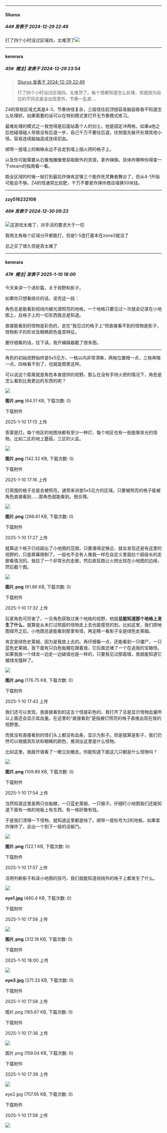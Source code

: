 ﻿
*****

####  Sliurus  
##### 44#       发表于 2024-12-29 22:49

打了四个小时没过区域四，太难顶了<img src="https://static.saraba1st.com/image/smiley/face2017/118.png" referrerpolicy="no-referrer">


*****

####  kerorara  
##### 45#         楼主| 发表于 2024-12-29 23:54

<blockquote><a href="httphttps://bbs.saraba1st.com/2b/forum.php?mod=redirect&amp;goto=findpost&amp;pid=67058828&amp;ptid=2210521" target="_blank">Sliurus 发表于 2024-12-29 22:49</a>

打了四个小时没过区域四，太难顶了。每个怪都知道怎么处理，但是因为站位的不同总是会出现意外，节奏一乱疯 ...</blockquote>
Z4的常规区域尤其是4-3，节奏快怪复杂，三级怪往前顶很容易脑袋昏昏不知道怎么处理好。如果需要的话可以在特别模式里打开无节奏模式练习。

最难处理的模式之一我觉得是后面站着个人的剑士。他是固定冲两格，如果a他之后他碰墙碰人导致没有后退一步，自己千万不要往后退，往侧面先躲开处理其他小怪。容易连续脑抽造成连续扣血。

顺带一提墙上的蜘蛛永远不会走到墙上插火把的格子上。

以及你可能需要从石像鬼雕像里获取额外的资源，拿炸弹换。具体炸哪种你得查一下steam的指南看一看。

跑全区域的时候一般打到最后炸弹肯定够三个能炸死灵舞者舞台了，但从4-1开始可能会不够。Z4的怪通常比较肥，千万不要拿炸弹炸商店墙换50块钱。


*****

####  zzy516232108  
##### 46#       发表于 2024-12-30 09:23

<img src="https://static.saraba1st.com/image/smiley/face2017/067.png" referrerpolicy="no-referrer">这游戏太难了，对手活的要求大于一切

我用主角每个区域分开都能打，但是1-5连打基本在zone3就没了

总之买了很久但是真太难了

*****

####  kerorara  
##### 47#         楼主| 发表于 2025-1-10 18:00

今天来讲一个进阶篇，关于视野和影子。

如果你只想看结论的话，读完这一段：

角色总是能看到视线内被光源照亮的地格，一个地格只要见过一次就会记录在小地图上，且格子上的一切东西我总是知道。

直接能看到的怪物是彩色的，走在“我见过的格子上”但直接看不到的怪物是影子，怪物影子的形状及眼睛颜色是其特征。

要仔细看的话，往下读。我开编辑器截了很多图。

------

角色的初始视野始终是5x5见方，一格以内非常清晰，两格位置暗一点，三格再暗一点，四格看不到了，也就是图里这样。

可以说这个距离就是角色本身提供的视野。那么在没有手持火把的情况下，角色是怎么看到比我更远的东西的呢？

<img src="https://img.saraba1st.com/forum/202501/10/171320njji6191b4j159ci.png" referrerpolicy="no-referrer">

<strong>图片.png</strong> (64.51 KB, 下载次数: 0)

下载附件

2025-1-10 17:13 上传

答案是灯。每个地区的地图块都有至少一种灯，每个地区也有一些能够发光的怪物，比如二区的地上蘑菇，三区的火盆。

<img src="https://img.saraba1st.com/forum/202501/10/171624yksuque6k999m9cp.png" referrerpolicy="no-referrer">

<strong>图片.png</strong> (142.32 KB, 下载次数: 0)

下载附件

2025-1-10 17:16 上传

灯周围的格子总是会被照亮，通常来讲是5x5见方的区域。只要被照亮的格子能被角色直接看到……那角色就能看到。很合理。

<img src="https://img.saraba1st.com/forum/202501/10/172749iyl8g2u68yl6fpyz.png" referrerpolicy="no-referrer">

<strong>图片.png</strong> (266.61 KB, 下载次数: 0)

下载附件

2025-1-10 17:27 上传

就算这个格子已经超出了小地图的范围，只要凑得足够近，就会发现还是有这里的视野的，只是屏幕限制了。一般也不会有人像我一样在自定义里面拉个超级长的走廊看情况的。我拉了一个非常长的走廊，然后疯狂跑让火把出现在小地图的边缘，然后截个图。

<img src="https://img.saraba1st.com/forum/202501/10/173203ek3yatm0avchp5ka.png" referrerpolicy="no-referrer">

<strong>图片.png</strong> (61.86 KB, 下载次数: 0)

下载附件

2025-1-10 17:32 上传

玩家角色可厉害了，一旦角色获取过某个地格的视野，他就<strong>总能知道那个地格上发生了什么</strong>。就算是从未打过照面的怪物走上去也能感觉的到。比如这里，我们把地图探开之后，小地图总是能看到那里有怪，再定睛一看影子全是绿色史莱姆。

肯定是绿色史莱姆，因为是我放上去的。再仔细看一点，还能看到一只僵尸，一只蓝色史莱姆，我下面有只白色骷髅在跟着我，它后面还堵了一个在追我的宝箱怪。如果我放一个绿龙一边走一边破墙也是一样的，只要我见过那面墙，我就能知道它被绿龙撞碎了。

<img src="https://img.saraba1st.com/forum/202501/10/174344ipwmbc1bsw16bblr.png" referrerpolicy="no-referrer">

<strong>图片.png</strong> (176.75 KB, 下载次数: 0)

下载附件

2025-1-10 17:43 上传

我们还可以发现，我直接看到的这五个怪是彩色的，我打开了总是显示怪物血量所以上面还会显示其血量。在这里的“直接看到”是指被灯照亮的格子直接出现在我的视野里。

而我没有直接看到的怪们头上都没有血条，显示为影子。但是就算是影子，我们仍然可以根据其形状和眼睛的颜色，推测出这里是什么怪物。

比如这里。我敲开墙看了一眼立刻撤走。你能知道下面这几只都是什么怪物吗？

<img src="https://img.saraba1st.com/forum/202501/10/175458c83kfbu4f20w78l3.png" referrerpolicy="no-referrer">

<strong>图片.png</strong> (109.89 KB, 下载次数: 0)

下载附件

2025-1-10 17:54 上传

当然知道这里是两只白骷髅，一只蓝史莱姆，一只猴子。仔细盯小地图我们还能知道下面有一格的地板上有东西，有一格好像有钱。

于是我们清理一下怪物，就知道这里都是啥了。顺带一提标号为2的地板，如果拿炸弹炸了，会出一个到下一层的活板门。

<img src="https://img.saraba1st.com/forum/202501/10/175720ks7ps69n7yy9jhy3.png" referrerpolicy="no-referrer">

<strong>图片.png</strong> (122.1 KB, 下载次数: 0)

下载附件

2025-1-10 17:57 上传

活用判断影子和读小地图的技巧，我们就能知道视线外的格子上都发生了什么。

<img src="https://img.saraba1st.com/forum/202501/10/175829nfqbm6kn4nszmnks.jpg" referrerpolicy="no-referrer">

<strong>eye1.jpg</strong> (460.4 KB, 下载次数: 0)

下载附件

2025-1-10 17:58 上传

<img src="https://img.saraba1st.com/forum/202501/10/180025qpoyqeoq1fqsin3p.png" referrerpolicy="no-referrer">

<strong>图片.png</strong> (312.18 KB, 下载次数: 0)

下载附件

2025-1-10 18:00 上传

<img src="https://img.saraba1st.com/forum/202501/10/175828jbxczabqx7q2eqk2.jpg" referrerpolicy="no-referrer">

<strong>eye3.jpg</strong> (371.33 KB, 下载次数: 0)

下载附件

2025-1-10 17:58 上传

图片.png
(165.67 KB, 下载次数: 0)

下载附件

2025-1-10 17:36 上传

<img src="https://img.saraba1st.com/forum/202501/10/173643hjojjl5urmnh5mxs.png" referrerpolicy="no-referrer">

图片.png
(159.04 KB, 下载次数: 0)

下载附件

2025-1-10 17:39 上传

<img src="https://img.saraba1st.com/forum/202501/10/173955jbeqq47zqgelfo43.png" referrerpolicy="no-referrer">

eye2.jpg
(707.95 KB, 下载次数: 0)

下载附件

2025-1-10 17:58 上传

<img src="https://img.saraba1st.com/forum/202501/10/175830dqgb5jux1bojx1gz.jpg" referrerpolicy="no-referrer">

